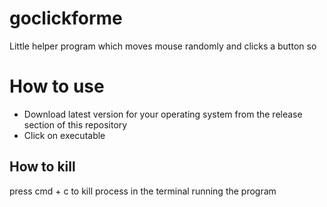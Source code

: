 # goclickforme
Little helper program which moves mouse randomly and clicks a button so 

# How to use
- Download latest version for your operating system from the release section of this repository
- Click on executable

## How to kill
press cmd + c to kill process in the terminal running the program